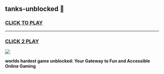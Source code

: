 
## tanks-unblocked 👋
<h3>
<a href="https://premium.freeplayer.one?title=tanks-unblocked&ref=14F">CLICK TO PLAY</a></h3>
<hr>

<h3>
<a href="https://premium.freeplayer.one?title=tanks-unblocked&ref=14F">CLICK 2 PLAY</a>
  
</h3>

<a href="https://premium.freeplayer.one?title=tanks-unblocked&ref=12F/"><img src="https://clearcache.store/games.png"></a>


**worlds hardest game unblocked: Your Gateway to Fun and Accessible Online Gaming**
